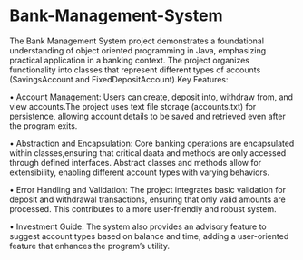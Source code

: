 # Bank-Management-System
The Bank Management System project demonstrates a foundational understanding of object
oriented programming in Java, emphasizing practical application in a banking context. The project organizes functionality into classes that represent different types of accounts (SavingsAccount and FixedDepositAccount).Key Features:

• Account Management: 
    Users can create, deposit into, withdraw from, and view accounts.The project uses text file storage (accounts.txt) for persistence, allowing account details to be saved and retrieved even 
    after the program exits. 

• Abstraction and Encapsulation:
    Core banking operations are encapsulated within classes,ensuring that critical daata  and methods are only accessed through defined interfaces. Abstract classes and methods allow for 
    extensibility, enabling different account types with varying behaviors. 
    
• Error Handling and Validation: 
     The project integrates basic validation for deposit and withdrawal transactions, ensuring that only valid amounts are processed. This contributes to a more user-friendly and robust system. 
     
• Investment Guide: 
      The system also provides an advisory feature to suggest account types based on balance and time, adding a user-oriented feature that enhances the program’s utility.



